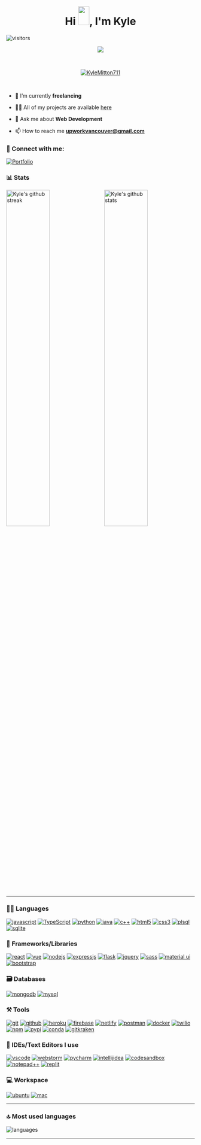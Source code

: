 <h1 align="center">
  Hi <img src="https://raw.githubusercontent.com/MartinHeinz/MartinHeinz/master/wave.gif" width="30px" height="50px">, I'm Kyle 
</h1>

![visitors](https://visitor-badge.laobi.icu/badge?page_id=KyleMitton711.KyleMitton711)


<p align="center">
  <a href="https://github.com/DenverCoder1/readme-typing-svg"><img src="https://readme-typing-svg.herokuapp.com?font=Fira+Mono&color=33FF33&size=30&center=true&vCenter=true&width=500&height=100&lines=Senior+Software+Engineer;DevOps+Engineer;Mobile+Application+Developer"></a>
</p>

<br>

<p align="center">
  <a href="https://github.com/ryo-ma/github-profile-trophy"><img src="https://github-profile-trophy.vercel.app/?username=KyleMitton711&layout=compact&theme=tokyonight&column=7&margin-w=15&margin-h=15&no-frame=true&no-bg=true" alt="KyleMitton711" /></a>
</p>

<br>
  
- 🌱 I’m currently **freelancing**

- 👨‍💻 All of my projects are available [here](https://kylem.digital/#portfolio)

- 💬 Ask me about **Web Development**

- 📫 How to reach me **upworkvancouver@gmail.com**

### 🤝 Connect with me:

[![Portfolio](https://img.shields.io/badge/Portfolio-000000?style=for-the-badge&logo=Portfolio&logoColor=white)](https://kylem.digital/)


### 📊 Stats

<img src="https://github-readme-stats.vercel.app/api?username=KyleMitton711&include_all_commits=true&show_icons=true&theme=github_dark&hide_border=true" alt="Kyle's github stats" width="48%" align="right" >
<img src="https://github-readme-streak-stats.herokuapp.com/?user=KyleMitton711&theme=tokyonight&hide_border=true" alt="Kyle's github streak" width="48%" >

---

### 🧑‍💻 Languages

[![javascript](https://img.shields.io/badge/JavaScript-323330?style=for-the-badge&logo=javascript&logoColor=F7DF1E)](https://kylem.digital)
[![TypeScript](https://img.shields.io/badge/TypeScript-007ACC?style=for-the-badge&logo=typescript&logoColor=white)](https://kylem.digital)
[![python](https://img.shields.io/badge/Python-FFD43B?style=for-the-badge&logo=python&logoColor=darkgreen)](https://kylem.digital)
[![java](https://img.shields.io/badge/Java-ED8B00?style=for-the-badge&logo=java&logoColor=white)](https://kylem.digital)
[![c++](https://img.shields.io/badge/C%2B%2B-00599C?style=for-the-badge&logo=c%2B%2B&logoColor=white)](https://kylem.digital)
[![html5](https://img.shields.io/badge/HTML5-E34F26?style=for-the-badge&logo=html5&logoColor=white)](https://kylem.digital)
[![css3](https://img.shields.io/badge/CSS3-1572B6?style=for-the-badge&logo=css3&logoColor=white)](https://kylem.digital)
[![plsql](https://img.shields.io/badge/PLSQL-F80000?style=for-the-badge&logo=oracle&logoColor=black)](https://kylem.digital)
[![sqlite](https://img.shields.io/badge/SQLite-07405E?style=for-the-badge&logo=sqlite&logoColor=white)](https://kylem.digital)

### 🧩 Frameworks/Libraries

[![react](https://img.shields.io/badge/React-20232A?style=for-the-badge&logo=react&logoColor=61DAFB)](https://kylem.digital)
[![vue](https://img.shields.io/badge/Vue-20232A?style=for-the-badge&logo=react&logoColor=61DAFB)](https://kylem.digital)
[![nodejs](https://img.shields.io/badge/Node.js-339933?style=for-the-badge&logo=nodedotjs&logoColor=white)](https://kylem.digital)
[![expressjs](https://img.shields.io/badge/Express.js-000000?style=for-the-badge&logo=express&logoColor=white)](https://kylem.digital)
[![flask](https://img.shields.io/badge/Flask-000000?style=for-the-badge&logo=flask&logoColor=white)](https://kylem.digital)
[![jquery](https://img.shields.io/badge/jQuery-0769AD?style=for-the-badge&logo=jquery&logoColor=white)](https://kylem.digital)
[![sass](https://img.shields.io/badge/Sass-CC6699?style=for-the-badge&logo=sass&logoColor=white)](https://kylem.digital)
[![material ui](https://img.shields.io/badge/Material%20UI-007FFF?style=for-the-badge&logo=mui&logoColor=white)](https://kylem.digital)
[![bootstrap](https://img.shields.io/badge/Bootstrap-563D7C?style=for-the-badge&logo=bootstrap&logoColor=white)](https://kylem.digital)

### 🗃️ Databases

[![mongodb](https://img.shields.io/badge/MongoDB-4EA94B?style=for-the-badge&logo=mongodb&logoColor=white)](https://kylem.digital)
[![mysql](https://img.shields.io/badge/MySQL-005C84?style=for-the-badge&logo=mysql&logoColor=white)](https://kylem.digital)

### ⚒️ Tools

[![git](https://img.shields.io/badge/GIT-E44C30?style=for-the-badge&logo=git&logoColor=white)](https://kylem.digital)
[![github](https://img.shields.io/badge/GitHub-100000?style=for-the-badge&logo=github&logoColor=white)](https://kylem.digital)
[![heroku](https://img.shields.io/badge/Heroku-430098?style=for-the-badge&logo=heroku&logoColor=white)](https://kylem.digital)
[![firebase](https://img.shields.io/badge/firebase-ffca28?style=for-the-badge&logo=firebase&logoColor=black)](https://kylem.digital)
[![netlify](https://img.shields.io/badge/Netlify-00C7B7?style=for-the-badge&logo=netlify&logoColor=white)](https://kylem.digital)
[![postman](https://img.shields.io/badge/Postman-FF6C37?style=for-the-badge&logo=Postman&logoColor=white)](https://kylem.digital)
[![docker](https://img.shields.io/badge/Docker-2CA5E0?style=for-the-badge&logo=docker&logoColor=white)](https://kylem.digital)
[![twilio](https://img.shields.io/badge/Twilio-F22F46?style=for-the-badge&logo=Twilio&logoColor=white)](https://kylem.digital)
[![npm](https://img.shields.io/badge/npm-CB3837?style=for-the-badge&logo=npm&logoColor=white)](https://kylem.digital)
[![pypi](https://img.shields.io/badge/pypi-3775A9?style=for-the-badge&logo=pypi&logoColor=white)](https://kylem.digital)
[![conda](https://img.shields.io/badge/conda-342B029.svg?&style=for-the-badge&logo=anaconda&logoColor=white)](https://kylem.digital)
[![gitkraken](https://img.shields.io/badge/GitKraken-179287?style=for-the-badge&logo=GitKraken&logoColor=white)](https://kylem.digital)

### 🧠 IDEs/Text Editors I use

[![vscode](https://img.shields.io/badge/Visual_Studio_Code-0078D4?style=for-the-badge&logo=visual%20studio%20code&logoColor=white)](https://kylem.digital)
[![webstorm](https://img.shields.io/badge/WebStorm-000000?style=for-the-badge&logo=WebStorm&logoColor=white)](https://kylem.digital)
[![pycharm](https://img.shields.io/badge/PyCharm-000000.svg?&style=for-the-badge&logo=PyCharm&logoColor=white)](https://kylem.digital)
[![intellijidea](https://img.shields.io/badge/IntelliJIDEA-000000.svg?style=for-the-badge&logo=intellij-idea&logoColor=white)](https://kylem.digital)
[![codesandbox](https://img.shields.io/badge/Codesandbox-000000?style=for-the-badge&logo=CodeSandbox&logoColor=white)](https://kylem.digital)
[![notepad++](https://img.shields.io/badge/Notepad++-90E59A.svg?style=for-the-badge&logo=notepad%2B%2B&logoColor=black)](https://kylem.digital)
[![replit](https://img.shields.io/badge/replit-667881?style=for-the-badge&logo=replit&logoColor=white)](https://kylem.digital)

### 💻 Workspace

[![ubuntu](https://img.shields.io/badge/ubuntu-0078D6?style=for-the-badge&logo=ubuntu&logoColor=white)](https://kylem.digital)
[![mac](https://img.shields.io/badge/mac-0078D6?style=for-the-badge&logo=mac&logoColor=white)](https://kylem.digital)

---

### 🔝 Most used languages
  <img alt="languages" src="https://github-readme-stats.vercel.app/api/top-langs/?username=KyleMitton711&theme=github_dark&hide_border=true&hide=Jupyter%20Notebook,css,html,scss,python&layout=compact" />

---


